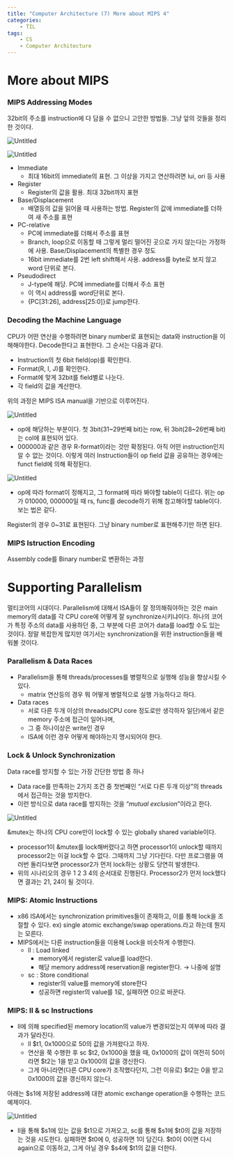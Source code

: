 ```yaml
---
title: "Computer Architecture (7) More about MIPS 4"
categories:
    - TIL
tags:
    - CS
    - Computer Architecture
---
```


# More about MIPS

### MIPS Addressing Modes

32bit의 주소를 instruction에 다 담을 수 없으니 고안한 방법들. 그냥 앞의 것들을 정리한 것이다.

![Untitled](https://s3-us-west-2.amazonaws.com/secure.notion-static.com/7b087821-1275-4088-af91-3f99017a5ae9/Untitled.png)

![Untitled](https://s3-us-west-2.amazonaws.com/secure.notion-static.com/dff108e3-4a6f-4fb9-a181-662c613d808b/Untitled.png)

- Immediate
    - 최대 16bit의 immediate의 표현. 그 이상을 가지고 연산하려면 lui, ori 등 사용
- Register
    - Register의 값을 활용. 최대 32bit까지 표현
- Base/Displacement
    - 배열등의 값을 읽어올 때 사용하는 방법. Register의 값에 immediate를 더하여 새 주소를 표현
- PC-relative
    - PC에 immediate를 더해서 주소를 표현
    - Branch, loop으로 이동할 때 그렇게 멀리 떨어진 곳으로 가지 않는다는 가정하에 사용. Base/Displacement의 특별한 경우 정도
    - 16bit immediate를 2번 left shift해서 사용. address를 byte로 보지 않고 word 단위로 본다.
- Pseudodirect
    - J-type에 해당. PC에 immediate를 더해서 주소 표현
    - 이 역시 address를 word단위로 본다.
    - {PC[31:26], address[25:0]}로 jump한다.
    

### Decoding the Machine Language

CPU가 어떤 연산을 수행하려면 binary number로 표현되는 data와 instruction을 이해해야한다. Decode한다고 표현한다. 그 순서는 다음과 같다.

- Instruction의 첫 6bit field(op)를 확인한다.
- Format(R, I, J)를 확인한다.
- Format에 맞게 32bit를 field별로 나눈다.
- 각 field의 값을 계산한다.

위의 과정은 MIPS ISA manual을 기반으로 이루어진다.

![Untitled](https://s3-us-west-2.amazonaws.com/secure.notion-static.com/6bb294ed-0606-4465-99fe-79a6aef4757f/Untitled.png)

- op에 해당하는 부분이다. 첫 3bit(31~29번째 bit)는 row, 뒤 3bit(28~26번째 bit)는 col에 표현되어 있다.
- 000000과 같은 경우 R-format이라는 것만 확정된다. 아직 어떤 instruction인지 알 수 없는 것이다. 이렇게 여러 Instruction들이 op field 값을 공유하는 경우에는 funct field에 의해 확정된다.

![Untitled](https://s3-us-west-2.amazonaws.com/secure.notion-static.com/6276f206-1950-4303-a444-f0e355cf0664/Untitled.png)

- op에 따라 format이 정해지고, 그 format에 따라 봐야할 table이 다르다. 위는 op가 010000, 000000일 때 rs, func를 decode하기 위해 참고해야할 table이다. 보는 법은 같다.

Register의 경우 0~31로 표현된다. 그냥 binary number로 표현해주기만 하면 된다.

### MIPS Istruction Encoding

Assembly code를 Binary number로 변환하는 과정

# Supporting Parallelism

멀티코어의 시대이다. Parallelism에 대해서 ISA들이 잘 정의해줘야하는 것은 main memory의 data를 각 CPU core에 어떻게 잘 synchronize시키냐이다. 하나의 코어가 특정 주소의 data를 사용하던 중, 그 부분에 다른 코어가 data를 load할 수도 있는 것이다. 정말 복잡한게 많지만 여기서는 synchronization을 위한 instruction들을 배워볼 것이다.

### Parallelism & Data Races

- Parallelism을 통해 threads/processes를 병렬적으로 실행해 성능을 향상시킬 수 있다.
    - matrix 연산등의 경우 뭐 어떻게 병렬적으로 실행 가능하다고 하다.
- Data races
    - 서로 다른 두개 이상의 threads(CPU core 정도로만 생각하자 일단)에서 같은 memory 주소에 접근이 일어나며,
    - 그 중 하나이상은 write인 경우
    - ISA에 이런 경우 어떻게 해야하는지 명시되어야 한다.

### Lock & Unlock Synchronization

Data race를 방지할 수 있는 가장 간단한 방법 중 하나

- Data race를 만족하는 2가지 조건 중 첫번째인 “서로 다른 두개 이상”의 threads에서 접근하는 것을 방지한다.
- 이런 방식으로 data race를 방지하는 것을 “*mutual exclusion*”이라고 한다.

![Untitled](https://s3-us-west-2.amazonaws.com/secure.notion-static.com/9742fe28-cb96-4a05-9525-fafb4769760f/Untitled.png)

&mutex는 하나의 CPU core만이 lock할 수 있는 globally shared variable이다.

- processor1이 &mutex를 lock해버렸다고 하면 processor1이 unlock할 때까지 processor2는 이걸 lock할 수 없다. 그때까지 그냥 기다린다. 다만 프로그램을 여러번 돌리다보면 processor2가 먼저 lock하는 상황도 당연히 발생한다.
- 위의 시나리오의 경우 1 2 3 4의 순서대로 진행된다. Processor2가 먼저 lock했다면 결과는 21, 24이 될 것이다.

### MIPS: Atomic Instructions

- x86 ISA에서는 synchronization primitives들이 존재하고, 이를 통해 lock을 조절할 수 있다. ex) single atomic exchange/swap operations.라고 하는데 뭔지는 모른다.
- MIPS에서는 다른 instruction들을 이용해 Lock을 비슷하게 수행한다.
    - ll : Load linked
        - memory에서 register로 value를 load한다.
        - 해당 memory address에 reservation을 register한다. → 나중에 설명
    - sc : Store conditional
        - register의 value를 memory에 store한다
        - 성공하면 register의 value를 1로, 실패하면 0으로 바꾼다.

### MIPS: ll & sc Instructions

- ll에 의해 specified된 memory location의 value가 변경되었는지 여부에 따라 결과가 달라진다.
    - ll $t1, 0x1000으로 50의 값을 가져왔다고 하자.
    - 연산을 쭉 수행한 후 sc $t2, 0x1000을 했을 때, 0x1000의 값이 여전히 50이라면 $t2는 1을 받고 0x1000의 값을 갱신한다.
    - 그게 아니라면(다른 CPU core가 조작했다던지, 그런 이유로) $t2는 0을 받고 0x1000의 값을 갱신하지 않는다.

아래는 $s1에 저장된 address에 대한 atomic exchange operation을 수행하는 코드 예제이다.

![Untitled](https://s3-us-west-2.amazonaws.com/secure.notion-static.com/e0068996-fc0e-4150-b231-2e26dfccd6ac/Untitled.png)

- ll을 통해 $s1에 있는 값을 $t1으로 가져오고, sc를 통해 $s1에 $t0의 값을 저장하는 것을 시도한다. 실패하면 $t0에 0, 성공하면 1이 담긴다. $t0이 0이면 다시 again으로 이동하고, 그게 아닐 경우 $s4에 $t1의 값을 더한다.